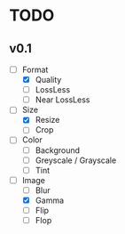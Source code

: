 # TODO

## v0.1

- [ ] Format
  - [x] Quality
  - [ ] LossLess
  - [ ] Near LossLess
- [ ] Size
  - [x] Resize
  - [ ] Crop
- [ ] Color
  - [ ] Background
  - [ ] Greyscale / Grayscale
  - [ ] Tint
- [ ] Image
  - [ ] Blur
  - [x] Gamma
  - [ ] Flip
  - [ ] Flop
